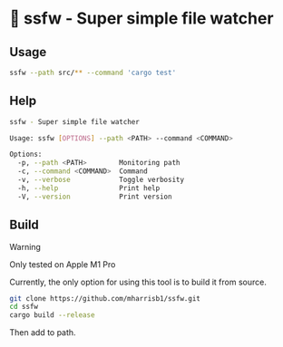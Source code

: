 # 🪬 ssfw - Super simple file watcher

## Usage

```bash
ssfw --path src/** --command 'cargo test'
```

## Help

```bash
ssfw - Super simple file watcher

Usage: ssfw [OPTIONS] --path <PATH> --command <COMMAND>

Options:
  -p, --path <PATH>        Monitoring path
  -c, --command <COMMAND>  Command
  -v, --verbose            Toggle verbosity
  -h, --help               Print help
  -V, --version            Print version
```

## Build

> [!WARNING]
> Only tested on Apple M1 Pro

Currently, the only option for using this tool is to build it from source.

```bash
git clone https://github.com/mharrisb1/ssfw.git
cd ssfw
cargo build --release
```

Then add to path.
